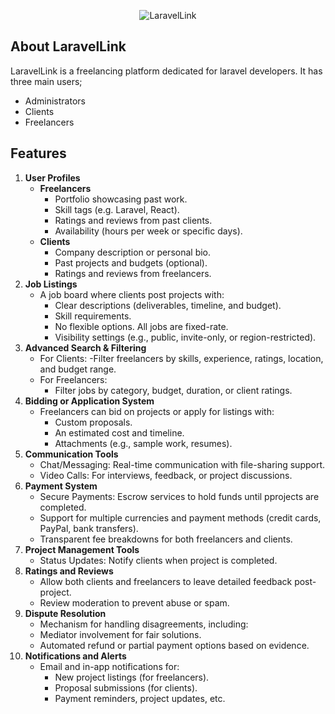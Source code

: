 <p align="center">
    <img src="https://github.com/user-attachments/assets/297b677b-b5bf-40b1-8bba-383e275b1cc3" alt="LaravelLink">
</p>

## About LaravelLink

LaravelLink is a freelancing platform dedicated for laravel developers. It has three main users;

- Administrators
- Clients
- Freelancers

## Features

1. **User Profiles**
    - **Freelancers**
        - Portfolio showcasing past work.
        - Skill tags (e.g. Laravel, React).
        - Ratings and reviews from past clients.
        - Availability (hours per week or specific days).
    - **Clients**
        - Company description or personal bio.
        - Past projects and budgets (optional).
        - Ratings and reviews from freelancers.
2. **Job Listings**
    - A job board where clients post projects with:
        - Clear descriptions (deliverables, timeline, and budget).
        - Skill requirements.
        - No flexible options. All jobs are fixed-rate.
        - Visibility settings (e.g., public, invite-only, or region-restricted).
3. **Advanced Search & Filtering**
    - For Clients:
        -Filter freelancers by skills, experience, ratings, location, and budget range.
    - For Freelancers:
        - Filter jobs by category, budget, duration, or client ratings.
4. **Bidding or Application System**
    - Freelancers can bid on projects or apply for listings with:
        - Custom proposals.
        - An estimated cost and timeline.
        - Attachments (e.g., sample work, resumes).
5. **Communication Tools**
    - Chat/Messaging: Real-time communication with file-sharing support.
    - Video Calls: For interviews, feedback, or project discussions.
6. **Payment System**
    - Secure Payments: Escrow services to hold funds until pprojects are completed.
    - Support for multiple currencies and payment methods (credit cards, PayPal, bank transfers).
    - Transparent fee breakdowns for both freelancers and clients.
7. **Project Management Tools**
    - Status Updates: Notify clients when project is completed.
8. **Ratings and Reviews**
    - Allow both clients and freelancers to leave detailed feedback post-project.    
    - Review moderation to prevent abuse or spam.
9. **Dispute Resolution**
    - Mechanism for handling disagreements, including:
    - Mediator involvement for fair solutions.
    - Automated refund or partial payment options based on evidence.
10. **Notifications and Alerts**
    - Email and in-app notifications for:
        - New project listings (for freelancers).
        - Proposal submissions (for clients).
        - Payment reminders, project updates, etc.



